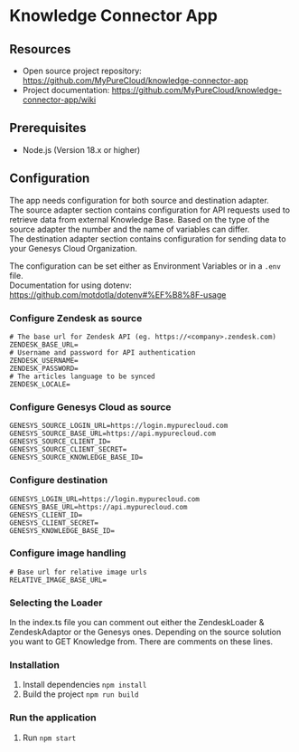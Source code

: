 # Knowledge Connector App

## Resources
- Open source project repository: https://github.com/MyPureCloud/knowledge-connector-app
- Project documentation: https://github.com/MyPureCloud/knowledge-connector-app/wiki

## Prerequisites

- Node.js (Version 18.x or higher)

## Configuration

The app needs configuration for both source and destination adapter.  
The source adapter section contains configuration for API requests used to retrieve data from external Knowledge Base. Based on the type of the source adapter the number and the name of variables can differ.  
The destination adapter section contains configuration for sending data to your Genesys Cloud Organization.

The configuration can be set either as Environment Variables or in a `.env` file.  
Documentation for using dotenv: https://github.com/motdotla/dotenv#%EF%B8%8F-usage

### Configure Zendesk as source 
```
# The base url for Zendesk API (eg. https://<company>.zendesk.com)
ZENDESK_BASE_URL=
# Username and password for API authentication
ZENDESK_USERNAME=
ZENDESK_PASSWORD=
# The articles language to be synced
ZENDESK_LOCALE=
```

### Configure Genesys Cloud as source
```
GENESYS_SOURCE_LOGIN_URL=https://login.mypurecloud.com
GENESYS_SOURCE_BASE_URL=https://api.mypurecloud.com
GENESYS_SOURCE_CLIENT_ID=
GENESYS_SOURCE_CLIENT_SECRET=
GENESYS_SOURCE_KNOWLEDGE_BASE_ID=
```

### Configure destination
```
GENESYS_LOGIN_URL=https://login.mypurecloud.com
GENESYS_BASE_URL=https://api.mypurecloud.com
GENESYS_CLIENT_ID=
GENESYS_CLIENT_SECRET=
GENESYS_KNOWLEDGE_BASE_ID=
```

### Configure image handling
```
# Base url for relative image urls
RELATIVE_IMAGE_BASE_URL=
```
### Selecting the Loader
In the index.ts file you can comment out either the ZendeskLoader & ZendeskAdaptor or the Genesys ones. Depending on the source solution you want to GET Knowledge from. There are comments on these lines.

### Installation

1. Install dependencies `npm install`
2. Build the project `npm run build`

### Run the application
 
1. Run `npm start`

